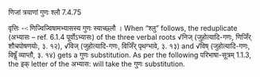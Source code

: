 

 णिजां त्रयाणां गुणः श्लौ 7.4.75 

वृत्तिः --ः णिज्‍विज्‍विषामभ्‍यासस्‍य गुणः स्‍याच्छ्लौ । When “श्लु” follows, the reduplicate (अभ्यासः – ref. 6.1.4 पूर्वोऽभ्यासः) of the three verbal roots √निज् (जुहोत्यादि-गणः, णिजिँर् शौचपोषणयोः, ३. १२), √विज् (जुहोत्यादि-गणः, विजिँर् पृथग्भावे, ३. १३) and √विष् (जुहोत्यादि-गणः, विषॢँ व्याप्तौ, ३. १४) gets a गुणः substitution. As per the following परिभाषा-सूत्रम् 1.1.3, the इक् letter of the अभ्यास: will take the गुणः substitution. 


